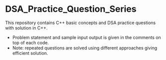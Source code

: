 # DSA_Practice_Question_Series
This repository contains C++ basic concepts and DSA practice questions with solution in C++.
- Problem statement and sample input output is given in the comments on top of each code.
- Note: repeated questions are solved using different approaches giving efficient solution.
